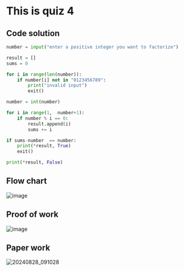 # This is quiz 4

## Code solution
```.py
number = input("enter a positive integer you want to factorize")

result = []
sums = 0

for i in range(len(number)):
    if number[i] not in "0123456789":
        print("invalid input")
        exit()

number = int(number)

for i in range(1,  number+1):
    if number % i == 0:
        result.append(i)
        sums += i

if sums-number  == number:
    print(*result, True)
    exit()

print(*result, False)
```

## Flow chart
![image](https://github.com/user-attachments/assets/e22795ab-2fd1-4843-a8f8-975da05ce17f)


## Proof of work

![image](https://github.com/user-attachments/assets/0743e50a-3e93-4b0d-a623-1c3e1c58a219)

## Paper work

![20240828_091028](https://github.com/user-attachments/assets/43055d37-cdd3-4bac-bf4c-d8fb56369384)
